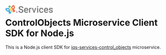 # <img src="https://github.com/pip-services/pip-services/raw/master/design/Logo.png" alt="Pip.Services Logo" style="max-width:30%"> <br/> ControlObjects Microservice Client SDK for Node.js

This is a Node.js client SDK for [iqs-services-control_objects](http://gitlab.com/iqs-services/iqs-services-control_objects-node) microservice.
